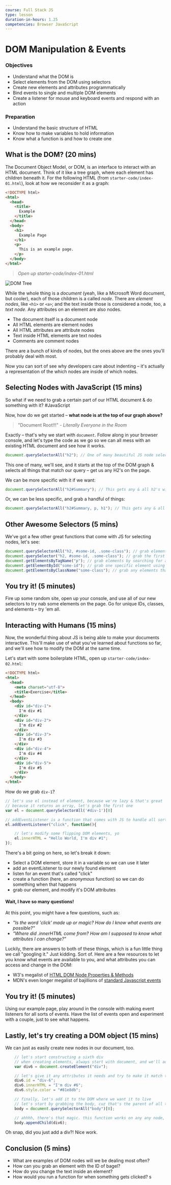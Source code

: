 ```yaml
---
course: Full Stack JS
type: lesson
duration-in-hours: 1.25
competencies: Browser JavaScript
---
```


# DOM Manipulation & Events

### Objectives

- Understand what the DOM is
- Select elements from the DOM using selectors
- Create new elements and attributes programmatically
- Bind events to single and multiple DOM elements
- Create a listener for mouse and keyboard events and respond with an action

### Preparation
- Understand the basic structure of HTML
- Know how to make variables to hold information
- Know what a function is and how to create one

## What is the DOM? (20 mins)

The Document Object Model, or DOM, is an interface to interact with an HTML document. Think of it like a tree graph, where each element has children beneath it. For the following HTML (from `starter-code/index-01.html`), look at how we reconsider it as a graph:

```html
<!DOCTYPE html>
<html>
  <head>
    <title>
      Example
    </title>
  </head>
  <body>
    <h1>
      Example Page
    </h1>
    <p>
      This is an example page.
    </p>
  </body>
</html>
```
> _Open up starter-code/index-01.html_

![DOM Tree](http://www.computerhope.com/jargon/d/dom1.jpg)

While the whole thing is a _document_ (yeah, like a Microsoft Word document, but cooler), each of those children is a called _node_. There are _element nodes_, like `<h1>` or `<a>`; and the text inside those is considered a node, too, a _text node_. Any attributes on an element are also nodes.

- The document itself is a document node
- All HTML elements are element nodes
- All HTML attributes are attribute nodes
- Text inside HTML elements are text nodes
- Comments are comment nodes

There are a bunch of kinds of nodes, but the ones above are the ones you'll probably deal with most.

Now you can sort of see why developers care about indenting – it's actually a representation of the which nodes are inside of which nodes.

## Selecting Nodes with JavaScript (15 mins)

So what if we need to grab a certain part of our HTML document & do something with it? #JavaScript

Now, how do we get started – **what node is at the top of our graph above?**

> "Document Root!!!" _- Literally Everyone in the Room_

Exactly – that's why we start with `document`. Follow along in your browser console, and let's type the code as we go so we can all mess with an existing HTML document and see how it works.

```js
document.querySelectorAll("h2"); // One of many beautiful JS node selector functions
```

This one of many, we'll see, and it starts at the top of the DOM graph & selects all things that match our query – get us any H2's on the page.

We can be more specific with it if we want:
```js
document.querySelectorAll("h2#Summary"); // This gets any & all h2's with an ID of Summary
```

Or, we can be less specific, and grab a handful of things:

```js
document.querySelectorAll("h2#Summary, p, h1"); // This gets any & all h2's with an ID of Summary, p elements, and h1's
```

## Other Awesome Selectors (5 mins)

We've got a few other great functions that come with JS for selecting nodes, let's see:

```js
document.querySelectorAll("h2, #some-id, .some-class"); // grab elements using CSS selectors. returns an array
document.querySelector("h2, #some-id, .some-class"); // grab the first matching element, also using CSS selectors. returns a single node instead of an array
document.getElementsByTagName("p"); // grab elements by searching for an element tag. returns an array
document.getElementById("some-id"); // grab one specific element using its ID. returns a single node
document.getElementsByClassName("some-class"); // grab any elements that are using the specified class. returns an array
```

## You try it! (5 minutes)

Fire up some random site, open up your console, and use all of our new selectors to try nab some elements on the page. Go for unique IDs, classes, and elements – try 'em all.

## Interacting with Humans (15 mins)

Now, the wonderful thing about JS is being able to make your documents interactive. This'll make use of what you've learned about functions so far, and we'll see how to modify the DOM at the same time.

Let's start with some boilerplate HTML, open up `starter-code/index-02.html`:

```html
<!DOCTYPE html>
<html>
  <head>
    <meta charset="utf-8">
    <title>Exercise</title>
  </head>
  <body>
    <div id="div-1">
      I'm div #1
    </div>
    <div id="div-2">
      I'm div #2
    </div>
    <div id="div-3">
      I'm div #3
    </div>
    <div id="div-4">
      I'm div #4
    </div>
    <div id="div-5">
      I'm div #5
    </div>
  </body>
</html>
```

How do we grab `div-1`?

```js
// let's use el instead of element, because we're lazy & that's great
// because it returns an array, let's grab the first one
var el = document.querySelectorAll('#div-1')[0]

// addEventListener is a function that comes with JS to handle all sorts of events
el.addEventListener("click", function(){

    // let's modify some flipping DOM elements, yo
    el.innerHTML = "Hello World, I'm div #1";
});
```

There's a bit going on here, so let's break it down:

- Select a DOM element, store it in a variable so we can use it later
- add an eventListener to our newly found element
- listen for an event that's called "click"
- create a function (here, an _anonymous_ function) so we can do something when that happens
- grab our element, and modify it's DOM attributes


#### Wait, I have so many questions!
At this point, you might have a few questions, such as:
- _"Is the word 'click' made up or magic? How do I know what events are possible?"_
- _"Where did .innerHTML come from? How am I supposed to know what attributes I can change?"_

Luckily, there are answers to both of these things, which is a fun little thing we call "googling it." Just kidding. Sort of. Here are a few resources to let you know what events are available to you, and what attributes you can access and change in the DOM:

- W3's megalist of [HTML DOM Node Properties & Methods](http://www.w3schools.com/jsref/dom_obj_all.asp)
- MDN's even longer megalist of bajillions of [standard Javascript events](https://developer.mozilla.org/en-US/docs/Web/Events)

## You try it! (5 minutes)

Using our example page, play around in the console with making event listeners for all sorts of events. Have the list of events open and experiment with a couple, just to see what happens.

## Lastly, let's try creating a DOM object (15 mins)

We can just as easily create new nodes in our document, too.

```js
    // let's start constructing a sixth div
    // when creating elements, always start with document, and we'll add it where we want it later
    var div6 = document.createElement("div");

    // let's give it any attributes it needs and try to make it match the others
    div6.id = "div-6";
    div6.innerHTML = "I'm div #6";
    div6.style.color = "#81e8db";

    // finally, let's add it to the DOM where we want it to live
    // let's start by grabbing the body, cuz that's the parent of all the other divs we already have
    body = document.querySelectorAll("body")[0];

    // ahhhh, there's that magic. this function works on any any node, to add a new child! let's just give it the div we've been building inside that div6 variable
    body.appendChild(div6);

```

Oh snap, did you just add a div?! Nice work.

## Conclusion (5 mins)

- What are examples of DOM nodes will we be dealing most often?
- How can you grab an element with the ID of bagel?
- How do you change the text inside an element?
- How would you run a function for when something gets clicked?
s